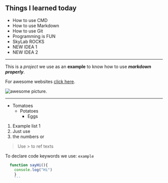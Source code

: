 
## Things I learned today

* How to use CMD
* How to use Markdown
* How to use Git
* Programming is FUN
* SkyLab ROCKS
* NEW IDEA 1
* NEW IDEA 2

---
This is a *project* we use as an **example** to know how to use ***markdown properly***.

For awesome websites [click here](http://example.com). 

![awesome picture](http://i.imgur.com/v8IVDka.jpg).

---

+ Tomatoes
    * Potatoes
        - Eggs

1. Example list 1
2. Just use
3. the numbers or 

> Use > to ref texts

To declare code keywords we use: `example`

```javascript
  function sayHi(){
    console.log("Hi")
    }
    ```

